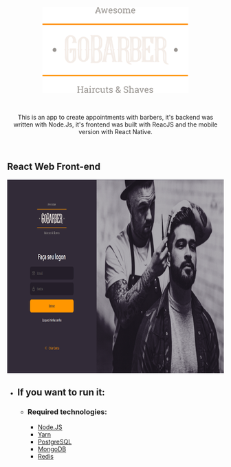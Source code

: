 <p align="center">
  <img width="340" height="200" src="/gobarber-web/src/assets/logo.svg">
</p>
<br>
<p align="center">
  This is an app to create appointments with barbers, it's backend was written with Node.Js, it's frontend was built with ReacJS and the mobile version with React Native.
</p>
<br>

## React Web Front-end

<p align="center">
  <img width="850" height="450" src="/gobarber-web/public/gobarber-logon.png">
</p>

* ## If you want to run it:
  * ### Required technologies:
    * [Node.JS](https://nodejs.org/en/)
    * [Yarn](https://yarnpkg.com/getting-started/install)
    * [PostgreSQL](https://www.postgresql.org/)
    * [MongoDB](https://www.mongodb.com/)
    * [Redis](https://redis.io/)
